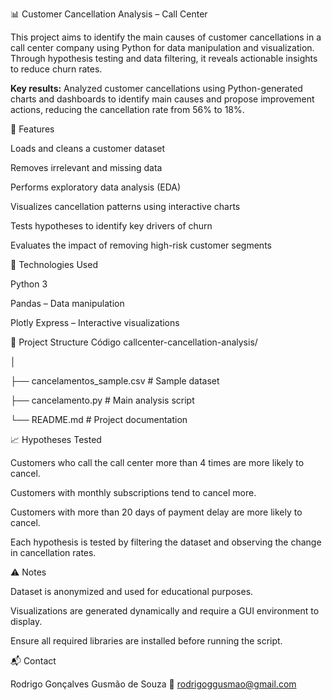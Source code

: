📊 Customer Cancellation Analysis – Call Center

This project aims to identify the main causes of customer cancellations in a call center company using Python for data manipulation and visualization. Through hypothesis testing and data filtering, it reveals actionable insights to reduce churn rates.

**Key results:** Analyzed customer cancellations using Python-generated charts and dashboards to identify main causes and propose improvement actions, reducing the cancellation rate from 56% to 18%.


🚀 Features

Loads and cleans a customer dataset

Removes irrelevant and missing data

Performs exploratory data analysis (EDA)

Visualizes cancellation patterns using interactive charts

Tests hypotheses to identify key drivers of churn

Evaluates the impact of removing high-risk customer segments

🧰 Technologies Used

Python 3

Pandas – Data manipulation

Plotly Express – Interactive visualizations

📁 Project Structure
Código
callcenter-cancellation-analysis/

│

├── cancelamentos_sample.csv   # Sample dataset

├── cancelamento.py            # Main analysis script

└── README.md                  # Project documentation


📈 Hypotheses Tested

Customers who call the call center more than 4 times are more likely to cancel.

Customers with monthly subscriptions tend to cancel more.

Customers with more than 20 days of payment delay are more likely to cancel.

Each hypothesis is tested by filtering the dataset and observing the change in cancellation rates.

⚠️ Notes

Dataset is anonymized and used for educational purposes.

Visualizations are generated dynamically and require a GUI environment to display.

Ensure all required libraries are installed before running the script.

📬 Contact

Rodrigo Gonçalves Gusmão de Souza 📧 rodrigoggusmao@gmail.com
